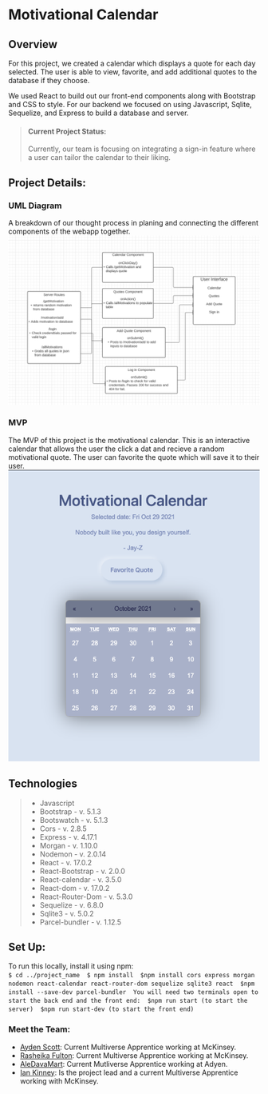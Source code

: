 # Motivational Calendar 

## Overview
For this project, we created a calendar which displays a quote for each day selected. The user is able to view, favorite, and add additional quotes to the database if they choose. 

We used React to build out our front-end components along with Bootstrap and CSS to style. For our backend we focused on using Javascript, Sqlite, Sequelize, and Express to build a database and server.

>#### Current Project Status: 
>Currently, our team is focusing on integrating a sign-in feature where a user can tailor the calendar to their liking. 

## Project Details: 
### UML Diagram
A breakdown of our thought process in planing and connecting the different components of the webapp together.
![uml diagram](./images/uml-diagram.png)
### MVP
The MVP of this project is the motivational calendar. This is an interactive calendar that allows the user the click a dat and recieve a random motivational quote. The user can favorite the quote which will save it to their user. 
![calendar](./images/calendar.png)


##  Technologies

> - Javascript 
> - Bootstrap - v. 5.1.3
> - Bootswatch - v. 5.1.3
> - Cors - v. 2.8.5
> - Express - v. 4.17.1
> - Morgan - v. 1.10.0
> - Nodemon - v. 2.0.14
> - React - v. 17.0.2
> - React-Bootstrap - v. 2.0.0
> - React-calendar - v. 3.5.0
> - React-dom - v. 17.0.2
> - React-Router-Dom - v. 5.3.0
> - Sequelize - v. 6.8.0
> - Sqlite3 - v. 5.0.2
> - Parcel-bundler - v. 1.12.5

## Set Up: 
To run this locally, install it using npm:<br>
   `$ cd ../project_name 
    $ npm install 
    $npm install cors express morgan nodemon react-calendar react-router-dom sequelize sqlite3 react 
    $npm install --save-dev parcel-bundler 
    You will need two terminals open to start the back end and the front end: 
    $npm run start (to start the server) 
    $npm run start-dev (to start the front end)`


### Meet the Team: 
- [Ayden Scott](https://github.com/Boymeetsworld "Ayden's GitHub Profile"): Current Multiverse Apprentice working at McKinsey.
- [Rasheika Fulton](https://github.com/ZaraSky2207 "Rasheika's GitHub Profile"): Current Multiverse Apprentice working at McKinsey.
- [AleDavaMart](https://github.com/AleDavMart "Aleyda's GitHub Profile"): Current Mutliverse Apprentice working at Adyen.
- [Ian Kinney](https://github.com/ianmkinney "Ian's GitHub Profile"):  Is the project lead and a current Multiverse Apprentice working with McKinsey. 